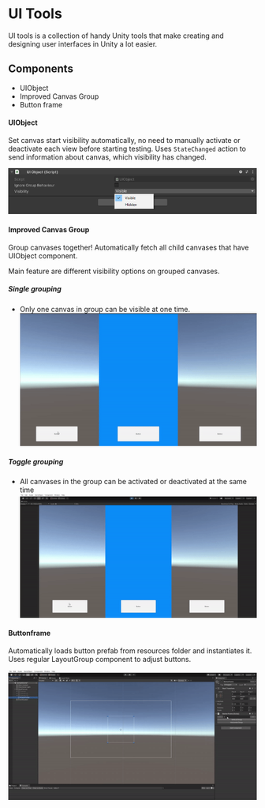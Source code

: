 # UI Tools

UI tools is a collection of handy Unity tools that make creating and designing user interfaces in Unity a lot easier.

## Components

 - UIObject
 - Improved Canvas Group
 - Button frame


#### UIObject
Set canvas start visibility automatically, no need to manually activate or deactivate each view before starting testing.
Uses  `StateChanged` action to send information about canvas, which visibility has changed.


![UIObject start visibility](Demo/UIObject_StartVisibility.png)

#### Improved Canvas Group

Group canvases together!
Automatically fetch all child canvases that have UIObject component.

Main feature are different visibility options on grouped canvases.
##### Single grouping
 - Only one canvas in group can be visible at one time.
![Canvas group single grouping](Demo/UITools-GroupSingle.gif)
##### Toggle grouping
- All canvases in the group can be activated or deactivated at the same time
![Canvas group toggle grouping](Demo/UITools-GroupToggle.gif)

#### Buttonframe

Automatically loads button prefab from resources folder and instantiates it.
Uses regular LayoutGroup component to adjust buttons.  

![Button frame example](Demo/Buttonframe.gif)

